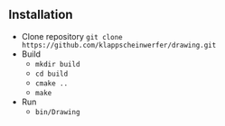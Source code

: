 ## Installation

* Clone repository `git clone https://github.com/klappscheinwerfer/drawing.git`
* Build
	* `mkdir build`
	* `cd build`
	* `cmake ..`
	* `make`
* Run
	* `bin/Drawing`
